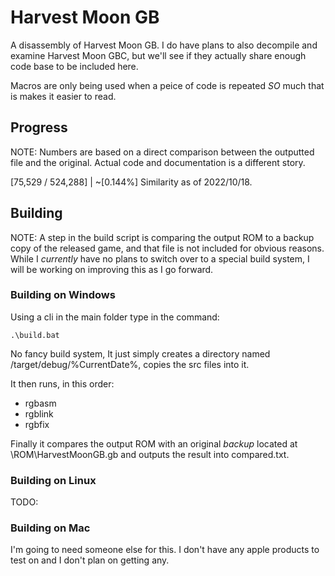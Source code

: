 
# Harvest Moon GB

A disassembly of Harvest Moon GB. I do have plans to also decompile and examine Harvest Moon GBC, but we'll see if they actually share enough code base to be included here.

Macros are only being used when a peice of code is repeated *SO* much that is makes it easier to read.

## Progress
NOTE: Numbers are based on a direct comparison between the outputted file and the original. Actual code and documentation is a different story.

[75,529 / 524,288] | ~[0.144%] Similarity as of 2022/10/18.

## Building
NOTE: A step in the build script is comparing the output ROM to a backup copy of the released game, and that file is not included for obvious reasons. While I *currently* have no plans to switch over to a special build system, I will be working on improving this as I go forward.

### Building on Windows
Using a cli in the main folder type in the command:

`.\build.bat`

No fancy build system, It just simply creates a directory named /target/debug/%CurrentDate%, copies the src files into it.

It then runs, in this order:
- rgbasm
- rgblink
- rgbfix

Finally it compares the output ROM with an original *backup* located at \ROM\HarvestMoonGB.gb and outputs the result into compared.txt.

### Building on Linux
TODO:

### Building on Mac
I'm going to need someone else for this. I don't have any apple products to test on and I don't plan on getting any.